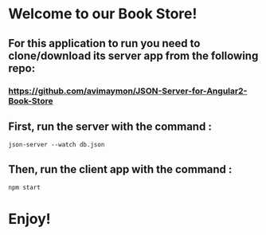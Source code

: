 # Welcome to our Book Store!

## For this application to run you need to clone/download its server app from the following repo:

### https://github.com/avimaymon/JSON-Server-for-Angular2-Book-Store

## First, run the server with the command : 
`json-server --watch db.json`

## Then, run the client app with the command : 
`npm start`

# Enjoy!
